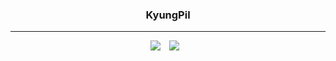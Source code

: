 <div align="center">
  
  
  ### KyungPil 
  
  ---
  
  <a href="https://github.com/kung132"><img src="https://hits.seeyoufarm.com/api/count/incr/badge.svg?url=https%3A%2F%2Fgithub.com%2Fseondal&count_bg=%23000000&title_bg=%23000000&icon=github.svg&icon_color=%23E7E7E7&title=GitHub&edge_flat=false)"/></a> 
  <a href="https://www.instagram.com/nohh_h/">
    <img 
        src="http://img.shields.io/badge/-222222?style=flat&logo=Instagram&link=https://www.instagram.com/nohh_h/"
        style="height : auto; margin-left : 10px; margin-right : 10px;"/>
</a>
  <br>
 
</div>

